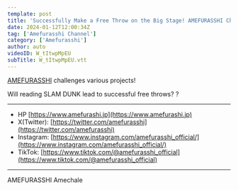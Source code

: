 ```yaml
---
template: post
title: 'Successfully Make a Free Throw on the Big Stage! AMEFURASSHI Chalenge #34'
date: 2024-01-12T12:00:34Z
tag: ['Amefurasshi Channel']
category: ['Amefurasshi']
author: auto 
videoID: W_tItwpMpEU
subTitle: W_tItwpMpEU.vtt
---
```

[AMEFURASSHI](/artist/amefurasshi/) challenges various projects!


Will reading SLAM DUNK lead to successful free throws? ?


-----------------------------------------

- HP [https://www.amefurashi.jp](https://www.amefurashi.jp)
- X(Twitter): [https://twitter.com/amefurasshi](https://twitter.com/amefurasshi)
- Instagram: [https://www.instagram.com/amefurasshi_official/](https://www.instagram.com/amefurasshi_official/)
- TikTok: [https://www.tiktok.com/@amefurasshi_official](https://www.tiktok.com/@amefurasshi_official)

-----------------------------------------

AMEFURASSHI
Amechale
